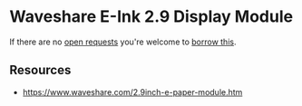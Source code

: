 # Waveshare E-Ink 2.9 Display Module
If there are no [open requests](../../../../issues?q=is%3Aissue+is%3Aopen+%22Waveshare+E-Ink+2.9+Display+Module%22+in%3Atitle) you're welcome to [borrow this](../../../../issues/new?title=Borrow+request+for+Waveshare+E-Ink+2.9+Display+Module&body=1+piece+of+%5Bthis%5D%28..%2Fblob%2Fmain%2F.%2FHardware%2FDisplays%2FWaveshare_E-Ink_2.9_Display_Module.md%29+for+~2+weeks.).

## Resources
- https://www.waveshare.com/2.9inch-e-paper-module.htm
